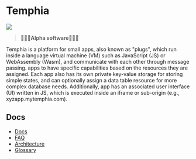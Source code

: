 # Temphia
[![](contrib/temphia.svg)](https://github.com/temphia/temphia)

> **🚨🚨🚨Alpha software🚨🚨🚨**

Temphia is a platform for small apps, also known as "plugs", which run inside a language virtual machine (VM) such as JavaScript (JS) or WebAssembly (Wasm), and communicate with each other through message passing. apps to have specific capabilities based on the resources they are assigned. Each app also has its own private key-value storage for storing simple states, and can optionally assign a data table resource for more complex database needs. Additionally, app has an associated user interface (UI) written in JS, which is executed inside an iframe or sub-origin (e.g., xyzapp.mytemphia.com).


## Docs
- [Docs](./docs/readme.md)
- [FAQ](./docs/faq.md)
- [Architecture](./docs/arch.md)
- [Glossary](./docs/glossary.md)
